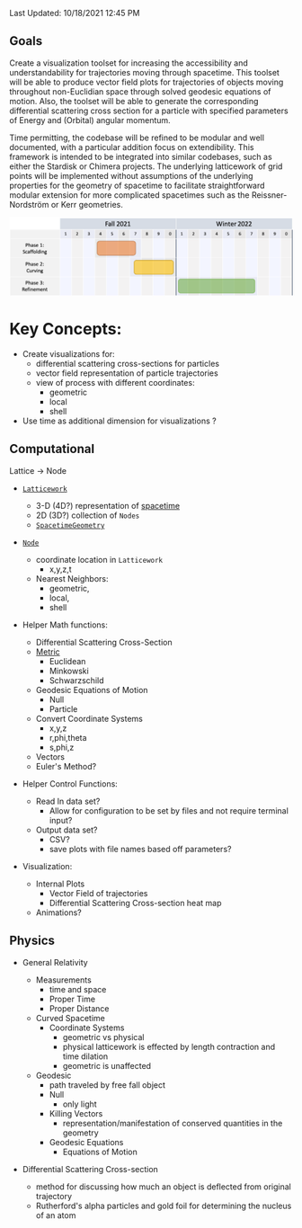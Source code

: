Last Updated: 10/18/2021 12:45 PM

## Goals

Create a visualization toolset for increasing the accessibility and understandability for trajectories moving through spacetime. This toolset will be able to produce vector field plots for trajectories of objects moving throughout non-Euclidian space through solved geodesic equations of motion. Also, the toolset will be able to generate the corresponding differential scattering cross section for a particle with specified parameters of Energy and (Orbital) angular momentum.

Time permitting, the codebase will be refined to be modular and well documented, with a particular addition focus on extendibility. This framework is intended to be integrated into similar codebases, such as either the Stardisk or Chimera projects. The underlying latticework of grid points will be implemented without assumptions of the underlying properties for the geometry of spacetime to facilitate straightforward modular extension for more complicated spacetimes such as the Reissner-Nordström or Kerr geometries.

![Implementation Timeline](/courses/PH403/Project_Gnatt.png)

# Key Concepts:

- Create visualizations for:
  - differential scattering cross-sections for particles
  - vector field representation of particle trajectories
  - view of process with different coordinates:
    - geometric
    - local
    - shell
- Use time as additional dimension for visualizations ?

<!-- tabs:start -->

<!-- tab:Computational -->

## Computational

Lattice $\rightarrow$ Node

  - [`Latticework`](/courses/PH401/Computational/Latticework.md)
    - 3-D (4D?) representation of [spacetime](/courses/PH401/Physics/Spacetime.md)
    - 2D (3D?) collection of `Nodes`
    - [`SpacetimeGeometry`](/courses/PH401/Computational/SpacetimeGeometry.md)
  - [`Node`](/courses/PH401/Computational/Node.md)
    - coordinate location in `Latticework`
      - x,y,z,t
    - Nearest Neighbors:
      - geometric,
      - local,
      - shell

- Helper Math functions:
  - Differential Scattering Cross-Section
  - [Metric](/courses/PH401/Physics/Metric.md)
    - Euclidean
    - Minkowski
    - Schwarzschild
  - Geodesic Equations of Motion
    - Null
    - Particle
  - Convert Coordinate Systems
    - x,y,z
    - r,phi,theta
    - s,phi,z
  - Vectors
  - Euler's Method?

- Helper Control Functions:
  - Read In data set?
    - Allow for configuration to be set by files and not require terminal input?
  - Output data set?
    - CSV?
    - save plots with file names based off parameters?

- Visualization:
  - Internal Plots
    - Vector Field of trajectories
    - Differential Scattering Cross-section heat map
  - Animations?

<!-- tab:Physics -->

## Physics

- General Relativity
  - Measurements
    - time and space
    - Proper Time
    - Proper Distance
  - Curved Spacetime
    - Coordinate Systems
      - geometric vs physical
      - physical latticework is effected by length contraction and time dilation
      - geometric is unaffected
  - Geodesic
    - path traveled by free fall object
    - Null
      - only light
    - Killing Vectors
      - representation/manifestation of conserved quantities in the geometry
    - Geodesic Equations
      - Equations of Motion

- Differential Scattering Cross-section
  - method for discussing how much an object is deflected from original trajectory
  - Rutherford's alpha particles and gold foil for determining the nucleus of an atom

<!-- tabs:end -->
